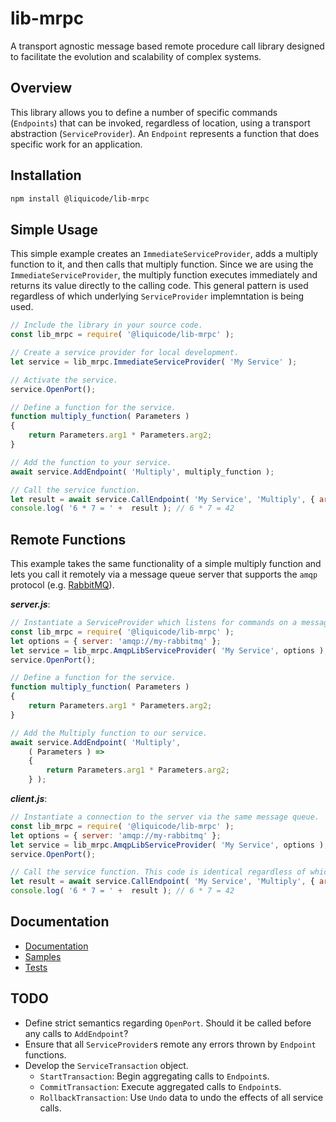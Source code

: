 
# lib-mrpc

A transport agnostic message based remote procedure call library designed to facilitate the
evolution and scalability of complex systems.

## Overview

This library allows you to define a number of specific commands (`Endpoints`) that can be
invoked, regardless of location, using a transport abstraction (`ServiceProvider`).
An `Endpoint` represents a function that does specific work for an application.


## Installation

```bash
npm install @liquicode/lib-mrpc
```

## Simple Usage

This simple example creates an `ImmediateServiceProvider`, adds a multiply function
to it, and then calls that multiply function.
Since we are using the `ImmediateServiceProvider`, the multiply function executes
immediately and returns its value directly to the calling code.
This general pattern is used regardless of which underlying `ServiceProvider`
implemntation is being used.

```javascript
// Include the library in your source code.
const lib_mrpc = require( '@liquicode/lib-mrpc' );

// Create a service provider for local development.
let service = lib_mrpc.ImmediateServiceProvider( 'My Service' );

// Activate the service.
service.OpenPort();

// Define a function for the service.
function multiply_function( Parameters )
{
	return Parameters.arg1 * Parameters.arg2;
}

// Add the function to your service.
await service.AddEndpoint( 'Multiply', multiply_function );

// Call the service function.
let result = await service.CallEndpoint( 'My Service', 'Multiply', { arg1: 6, arg2: 7 } );
console.log( '6 * 7 = ' +  result ); // 6 * 7 = 42
```


## Remote Functions

This example takes the same functionality of a simple multiply function and lets you 
call it remotely via a message queue server that supports the `amqp` protocol
(e.g. [RabbitMQ](https://www.rabbitmq.com/)).

***server.js***:
```javascript
// Instantiate a ServiceProvider which listens for commands on a message queue server.
const lib_mrpc = require( '@liquicode/lib-mrpc' );
let options = { server: 'amqp://my-rabbitmq' };
let service = lib_mrpc.AmqpLibServiceProvider( 'My Service', options );
service.OpenPort();

// Define a function for the service.
function multiply_function( Parameters )
{
	return Parameters.arg1 * Parameters.arg2;
}

// Add the Multiply function to our service.
await service.AddEndpoint( 'Multiply',
	( Parameters ) =>
	{
		return Parameters.arg1 * Parameters.arg2;
	} );
```

***client.js***:
```javascript
// Instantiate a connection to the server via the same message queue.
const lib_mrpc = require( '@liquicode/lib-mrpc' );
let options = { server: 'amqp://my-rabbitmq' };
let service = lib_mrpc.AmqpLibServiceProvider( 'My Service', options );
service.OpenPort();

// Call the service function. This code is identical regardless of which ServiceProvider begin used.
let result = await service.CallEndpoint( 'My Service', 'Multiply', { arg1: 6, arg2: 7 } );
console.log( '6 * 7 = ' +  result ); // 6 * 7 = 42
```




## Documentation

- [Documentation](http://lib-mrpc.liquicode.com)
- [Samples](https://github.com/liquicode/lib-mrpc/tree/master/samples)
- [Tests](https://github.com/liquicode/lib-mrpc/tree/master/tests)


## TODO

- Define strict semantics regarding `OpenPort`.
	Should it be called before any calls to `AddEndpoint`?
- Ensure that all `ServiceProvider`s remote any errors thrown by `Endpoint` functions.
- Develop the `ServiceTransaction` object.
	- `StartTransaction`: Begin aggregating calls to `Endpoint`s.
	- `CommitTransaction`: Execute aggregated calls to `Endpoint`s.
	- `RollbackTransaction`: Use `Undo` data to undo the effects of all service calls.
